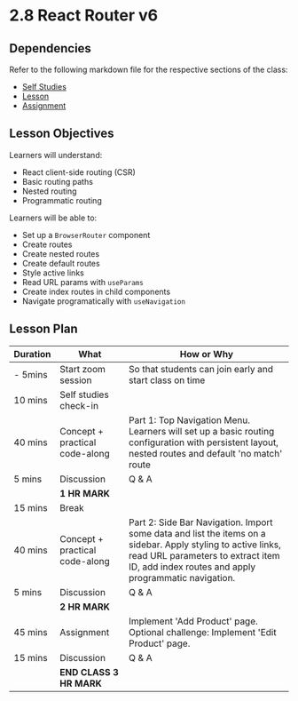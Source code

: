 # 2.8 React Router v6

## Dependencies

Refer to the following markdown file for the respective sections of the class:
- [Self Studies](./studies.md)
- [Lesson](./lesson.md)
- [Assignment](./assignment.md)

## Lesson Objectives

Learners will understand:
- React client-side routing (CSR)
- Basic routing paths
- Nested routing
- Programmatic routing

Learners will be able to:
- Set up a `BrowserRouter` component
- Create routes
- Create nested routes
- Create default routes
- Style active links
- Read URL params with `useParams`
- Create index routes in child components
- Navigate programatically with `useNavigation`

## Lesson Plan

|Duration|What|How or Why|
|--------|-----|-------|
|- 5mins | Start zoom session | So that students can join early and start class on time |
| 10 mins | Self studies check-in | |
| 40 mins |Concept + practical code-along | Part 1: Top Navigation Menu. Learners will set up a basic routing configuration with persistent layout, nested routes and default 'no match' route |
| 5 mins | Discussion | Q & A |
||**1 HR MARK**|
| 15 mins | Break | |
| 40 mins | Concept + practical code-along | Part 2: Side Bar Navigation. Import some data and list the items on a sidebar. Apply styling to active links, read URL parameters to extract item ID, add index routes and apply programmatic navigation. |
| 5 mins | Discussion | Q & A |
||**2 HR MARK**|
| 45 mins | Assignment | Implement 'Add Product' page. Optional challenge: Implement 'Edit Product' page. |
| 15 mins | Discussion | Q & A |
| |**END CLASS 3 HR MARK**|


